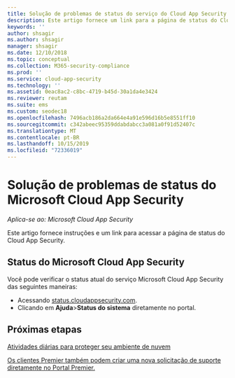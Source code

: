 ```yaml
---
title: Solução de problemas de status do serviço do Cloud App Security
description: Este artigo fornece um link para a página de status do Cloud App Security
keywords: ''
author: shsagir
ms.author: shsagir
manager: shsagir
ms.date: 12/10/2018
ms.topic: conceptual
ms.collection: M365-security-compliance
ms.prod: ''
ms.service: cloud-app-security
ms.technology: ''
ms.assetid: 0eac8ac2-c8bc-4719-b45d-30a1da4e3424
ms.reviewer: reutam
ms.suite: ems
ms.custom: seodec18
ms.openlocfilehash: 7496acb186a2da664e4a91e596d16b5e8551ff10
ms.sourcegitcommit: c342abeec95359ddabdabcc3a081a0f91d52407c
ms.translationtype: MT
ms.contentlocale: pt-BR
ms.lasthandoff: 10/15/2019
ms.locfileid: "72336019"
---
```

# <a name="troubleshooting-microsoft-cloud-app-security-status"></a>Solução de problemas de status do Microsoft Cloud App Security

*Aplica-se ao: Microsoft Cloud App Security*

Este artigo fornece instruções e um link para acessar a página de status do Cloud App Security.

## <a name="microsoft-cloud-app-security-status"></a>Status do Microsoft Cloud App Security

Você pode verificar o status atual do serviço Microsoft Cloud App Security das seguintes maneiras:

- Acessando [status.cloudappsecurity.com](https://status.cloudappsecurity.com).
- Clicando em **Ajuda**>**Status do sistema** diretamente no portal.

## <a name="next-steps"></a>Próximas etapas
 
[Atividades diárias para proteger seu ambiente de nuvem](daily-activities-to-protect-your-cloud-environment.md)   

[Os clientes Premier também podem criar uma nova solicitação de suporte diretamente no Portal Premier.](https://premier.microsoft.com/)  
  
  
